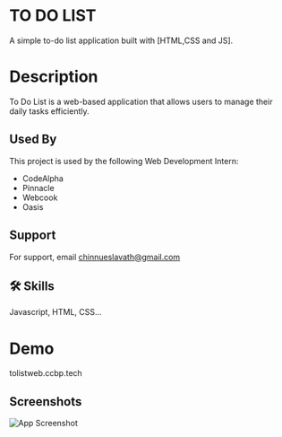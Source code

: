 
# TO DO LIST 
A simple to-do list application built with [HTML,CSS and JS].

# Description

To Do List is a web-based application that allows users to manage their daily tasks efficiently.
## Used By

This project is used by the following Web Development Intern:

- CodeAlpha
- Pinnacle
- Webcook
- Oasis


## Support

For support, email chinnueslavath@gmail.com 


## 🛠 Skills
Javascript, HTML, CSS...


# Demo

tolistweb.ccbp.tech


## Screenshots

![App Screenshot](https://res.cloudinary.com/dp8gu4t9m/image/upload/v1721899681/Screenshot_2024-07-25_145628_mr1myx.png)

